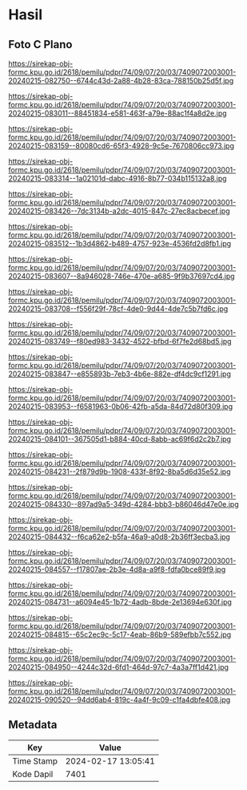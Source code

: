 # Hasil

## Foto C Plano

https://sirekap-obj-formc.kpu.go.id/2618/pemilu/pdpr/74/09/07/20/03/7409072003001-20240215-082750--6744c43d-2a88-4b28-83ca-788150b25d5f.jpg

https://sirekap-obj-formc.kpu.go.id/2618/pemilu/pdpr/74/09/07/20/03/7409072003001-20240215-083011--88451834-e581-463f-a79e-88ac1f4a8d2e.jpg

https://sirekap-obj-formc.kpu.go.id/2618/pemilu/pdpr/74/09/07/20/03/7409072003001-20240215-083159--80080cd6-65f3-4928-9c5e-7670806cc973.jpg

https://sirekap-obj-formc.kpu.go.id/2618/pemilu/pdpr/74/09/07/20/03/7409072003001-20240215-083314--1a02101d-dabc-4916-8b77-034b115132a8.jpg

https://sirekap-obj-formc.kpu.go.id/2618/pemilu/pdpr/74/09/07/20/03/7409072003001-20240215-083426--7dc3134b-a2dc-4015-847c-27ec8acbecef.jpg

https://sirekap-obj-formc.kpu.go.id/2618/pemilu/pdpr/74/09/07/20/03/7409072003001-20240215-083512--1b3d4862-b489-4757-923e-4536fd2d8fb1.jpg

https://sirekap-obj-formc.kpu.go.id/2618/pemilu/pdpr/74/09/07/20/03/7409072003001-20240215-083607--8a946028-746e-470e-a685-9f9b37697cd4.jpg

https://sirekap-obj-formc.kpu.go.id/2618/pemilu/pdpr/74/09/07/20/03/7409072003001-20240215-083708--f556f29f-78cf-4de0-9d44-4de7c5b7fd6c.jpg

https://sirekap-obj-formc.kpu.go.id/2618/pemilu/pdpr/74/09/07/20/03/7409072003001-20240215-083749--f80ed983-3432-4522-bfbd-6f7fe2d68bd5.jpg

https://sirekap-obj-formc.kpu.go.id/2618/pemilu/pdpr/74/09/07/20/03/7409072003001-20240215-083847--e855893b-7eb3-4b6e-882e-df4dc9cf1291.jpg

https://sirekap-obj-formc.kpu.go.id/2618/pemilu/pdpr/74/09/07/20/03/7409072003001-20240215-083953--f6581963-0b06-42fb-a5da-84d72d80f309.jpg

https://sirekap-obj-formc.kpu.go.id/2618/pemilu/pdpr/74/09/07/20/03/7409072003001-20240215-084101--367505d1-b884-40cd-8abb-ac69f6d2c2b7.jpg

https://sirekap-obj-formc.kpu.go.id/2618/pemilu/pdpr/74/09/07/20/03/7409072003001-20240215-084231--2f879d9b-1908-433f-8f92-8ba5d6d35e52.jpg

https://sirekap-obj-formc.kpu.go.id/2618/pemilu/pdpr/74/09/07/20/03/7409072003001-20240215-084330--897ad9a5-349d-4284-bbb3-b86046d47e0e.jpg

https://sirekap-obj-formc.kpu.go.id/2618/pemilu/pdpr/74/09/07/20/03/7409072003001-20240215-084432--f6ca62e2-b5fa-46a9-a0d8-2b36ff3ecba3.jpg

https://sirekap-obj-formc.kpu.go.id/2618/pemilu/pdpr/74/09/07/20/03/7409072003001-20240215-084557--f17807ae-2b3e-4d8a-a9f8-fdfa0bce89f9.jpg

https://sirekap-obj-formc.kpu.go.id/2618/pemilu/pdpr/74/09/07/20/03/7409072003001-20240215-084731--a6094e45-1b72-4adb-8bde-2e13694e630f.jpg

https://sirekap-obj-formc.kpu.go.id/2618/pemilu/pdpr/74/09/07/20/03/7409072003001-20240215-084815--65c2ec9c-5c17-4eab-86b9-589efbb7c552.jpg

https://sirekap-obj-formc.kpu.go.id/2618/pemilu/pdpr/74/09/07/20/03/7409072003001-20240215-084950--4244c32d-6fd1-464d-97c7-4a3a7ff1d421.jpg

https://sirekap-obj-formc.kpu.go.id/2618/pemilu/pdpr/74/09/07/20/03/7409072003001-20240215-090520--94dd6ab4-819c-4a4f-9c09-c1fa4dbfe408.jpg


## Metadata

| Key        | Value               |
| ---------- | ------------------- |
| Time Stamp | 2024-02-17 13:05:41 |
| Kode Dapil | 7401                |



